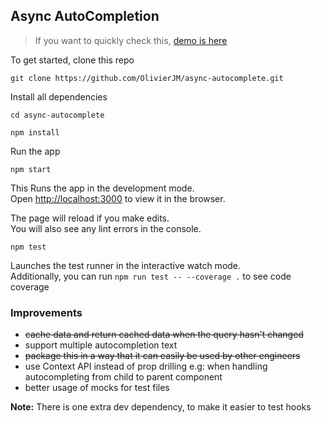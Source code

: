 ## Async AutoCompletion

> If you want to quickly check this, [demo is here](https://async-autocomplete.vercel.app)

To get started, clone this repo

`git clone https://github.com/OlivierJM/async-autocomplete.git`

 Install all dependencies

`cd async-autocomplete`

`npm install`

Run the app

`npm start`

This Runs the app in the development mode.\
Open [http://localhost:3000](http://localhost:3000) to view it in the browser.

The page will reload if you make edits.\
You will also see any lint errors in the console.

`npm test`

Launches the test runner in the interactive watch mode.\
Additionally, you can run `npm run test -- --coverage .` to see code coverage

### Improvements

- <del>cache data and return cached data when the query hasn't changed
- support multiple autocompletion text
- <del>package this in a way that it can easily be used by other engineers
- use Context API instead of prop drilling e.g: when handling autocompleting from child to parent component
- better usage of mocks for test files

**Note:** There is one extra dev dependency, to make it easier to test hooks